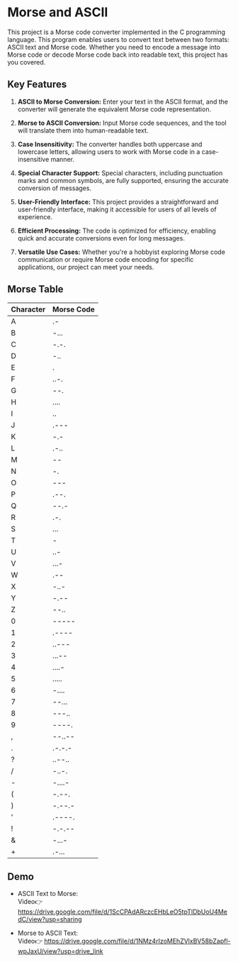 # Morse and ASCII

This project is a Morse code converter implemented in the C programming language. This program enables users to convert text between two formats: ASCII text and Morse code. Whether you need to encode a message into Morse code or decode Morse code back into readable text, this project has you covered.

## Key Features
1. **ASCII to Morse Conversion:** Enter your text in the ASCII format, and the converter will generate the equivalent Morse code representation.

2. **Morse to ASCII Conversion:** Input Morse code sequences, and the tool will translate them into human-readable text.

3. **Case Insensitivity:** The converter handles both uppercase and lowercase letters, allowing users to work with Morse code in a case-insensitive manner.

4. **Special Character Support:** Special characters, including punctuation marks and common symbols, are fully supported, ensuring the accurate conversion of messages.

5. **User-Friendly Interface:** This project provides a straightforward and user-friendly interface, making it accessible for users of all levels of experience.

6. **Efficient Processing:** The code is optimized for efficiency, enabling quick and accurate conversions even for long messages.

7. **Versatile Use Cases:** Whether you're a hobbyist exploring Morse code communication or require Morse code encoding for specific applications, our project can meet your needs.

## Morse Table
| Character | Morse Code |
|-----------|------------|
| A         | .-         |
| B         | -...       |
| C         | -.-.       |
| D         | -..        |
| E         | .          |
| F         | ..-.       |
| G         | --.        |
| H         | ....       |
| I         | ..         |
| J         | .---       |
| K         | -.-        |
| L         | .-..       |
| M         | --         |
| N         | -.         |
| O         | ---        |
| P         | .--.       |
| Q         | --.-       |
| R         | .-.        |
| S         | ...        |
| T         | -          |
| U         | ..-        |
| V         | ...-       |
| W         | .--        |
| X         | -..-       |
| Y         | -.--       |
| Z         | --..       |
| 0         | -----      |
| 1         | .----      |
| 2         | ..---      |
| 3         | ...--      |
| 4         | ....-      |
| 5         | .....      |
| 6         | -....      |
| 7         | --...      |
| 8         | ---..      |
| 9         | ----.      |
| ,         | --..--     |
| .         | .-.-.-     |
| ?         | ..--..     |
| /         | -..-.      |
| -         | -....-     |
| (         | -.--.      |
| )         | -.--.-     |
| '         | .----.     |
| !         | -.-.--     |
| &         | -...-      |
| +         | .-...      |


  
## Demo

- ASCII Text to Morse: <br>
    Video👉 https://drive.google.com/file/d/1ScCPAdARczcEHbLeO5tpTIDbUoU4MedC/view?usp=sharing

- Morse to ASCII Text: <br>
    Video👉 https://drive.google.com/file/d/1NMz4rIzoMEhZVlxBV58bZapfl-wpJaxU/view?usp=drive_link

